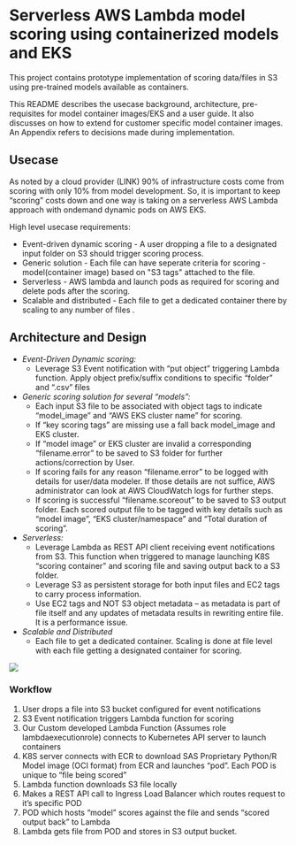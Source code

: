 # Serverless AWS Lambda model scoring using containerized models and EKS

This project contains prototype implementation of scoring data/files in S3 using pre-trained models available as containers. 

This README describes the usecase background, architecture, pre-requisites for model container images/EKS and a user guide. It also discusses on how to extend for customer specific model container images. An Appendix refers to decisions made during implementation. 

## Usecase

As noted by a cloud provider (LINK) 90% of infrastructure costs come from scoring with only 10% from model development. So, it is important to keep “scoring” costs down and one way is taking on a serverless AWS Lambda approach with ondemand dynamic pods on AWS EKS.

High level usecase requirements:
* Event-driven dynamic scoring - A user dropping a file to a designated input folder on S3 should trigger scoring process.
* Generic solution - Each file can have seperate criteria for scoring - model(container image) based on "S3 tags" attached to the file.
* Serverless - AWS lambda and launch pods as required for scoring and delete pods after the scoring.
* Scalable and distributed - Each file to get a dedicated container there by scaling to any number of files .


## Architecture and Design

* *Event-Driven Dynamic scoring:*
  * Leverage S3 Event notification with “put object” triggering Lambda function. Apply object prefix/suffix conditions to specific “folder” and “.csv” files
* *Generic scoring solution for several “models”:*
  * Each input S3 file to be associated with object tags to indicate “model_image” and “AWS EKS cluster name” for scoring.
  * If “key scoring tags” are missing use a fall back model_image and EKS cluster.
  * If “model image” or EKS cluster are invalid a corresponding “filename.error” to be saved to S3 folder for further actions/correction by User.
  * If scoring fails for any reason “filename.error” to be logged with details for user/data modeler. If those details are not suffice, AWS administrator can look at AWS CloudWatch logs for further steps.
  * If scoring is successful “filename.scoreout” to be saved to S3 output folder. Each scored output file to be tagged with key details such as “model image”, “EKS cluster/namespace” and “Total duration of scoring”.
* *Serverless:*
  * Leverage Lambda as REST API client receiving event notifications from S3. This function when triggered to manage launching K8S “scoring container” and scoring file and saving output back to a S3 folder.
  * Leverage S3 as persistent storage for both input files and EC2 tags to carry process information.
  * Use EC2 tags and NOT S3 object metadata – as metadata is part of file itself and any updates of metadata results in rewriting entire file. It is a performance issue.
* *Scalable and Distributed*
  * Each file to get a dedicated container. Scaling is done at file level with each file getting a designated container for scoring.

![](https://github.com/nallagangus/sasmm_modops/blob/main/AWS-Scoring-Lambda-Approach.jpg&v=4&s=200)

### Workflow
1. User drops a file into S3 bucket configured for event notifications
2. S3 Event notification triggers Lambda function for scoring
3. Our Custom developed Lambda Function (Assumes role lambdaexecutionrole) connects to Kubernetes API server to launch containers
4. K8S server connects with ECR to download SAS Proprietary Python/R Model image (OCI format) from ECR and launches “pod”. Each POD is unique to “file being scored”
5. Lambda function downloads S3 file locally
6. Makes a REST API call to Ingress Load Balancer which routes request to it’s specific POD
7. POD which hosts “model” scores against the file and sends “scored output back” to Lambda
8. Lambda gets file from POD and stores in S3 output bucket.



